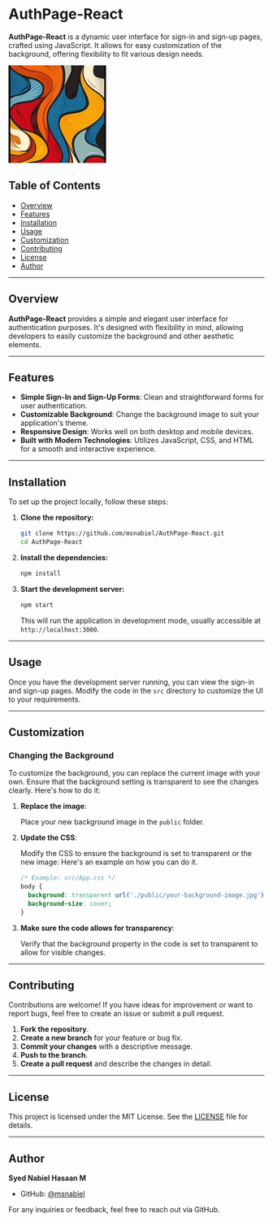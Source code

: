 # AuthPage-React

**AuthPage-React** is a dynamic user interface for sign-in and sign-up pages, crafted using JavaScript. It allows for easy customization of the background, offering flexibility to fit various design needs.

![AuthPage-React](./public/SocialIcon.jpg)

## Table of Contents

- [Overview](#overview)
- [Features](#features)
- [Installation](#installation)
- [Usage](#usage)
- [Customization](#customization)
- [Contributing](#contributing)
- [License](#license)
- [Author](#author)

---

## Overview

**AuthPage-React** provides a simple and elegant user interface for authentication purposes. It's designed with flexibility in mind, allowing developers to easily customize the background and other aesthetic elements.

---

## Features

- **Simple Sign-In and Sign-Up Forms**: Clean and straightforward forms for user authentication.
- **Customizable Background**: Change the background image to suit your application's theme.
- **Responsive Design**: Works well on both desktop and mobile devices.
- **Built with Modern Technologies**: Utilizes JavaScript, CSS, and HTML for a smooth and interactive experience.

---

## Installation

To set up the project locally, follow these steps:

1. **Clone the repository:**

   ```bash
   git clone https://github.com/msnabiel/AuthPage-React.git
   cd AuthPage-React
   ```

2. **Install the dependencies:**

   ```bash
   npm install
   ```

3. **Start the development server:**

   ```bash
   npm start
   ```

   This will run the application in development mode, usually accessible at `http://localhost:3000`.

---

## Usage

Once you have the development server running, you can view the sign-in and sign-up pages. Modify the code in the `src` directory to customize the UI to your requirements.


---

## Customization

### Changing the Background

To customize the background, you can replace the current image with your own. Ensure that the background setting is transparent to see the changes clearly. Here's how to do it:

1. **Replace the image**:

   Place your new background image in the `public` folder.

2. **Update the CSS**:

   Modify the CSS to ensure the background is set to transparent or the new image:
   Here's an example on how you can do it.

   ```css
   /* Example: src/App.css */
   body {
     background: transparent url('./public/your-background-image.jpg') no-repeat center center fixed;
     background-size: cover;
   }
   ```

4. **Make sure the code allows for transparency**:

   Verify that the background property in the code is set to transparent to allow for visible changes.

---

## Contributing

Contributions are welcome! If you have ideas for improvement or want to report bugs, feel free to create an issue or submit a pull request.

1. **Fork the repository**.
2. **Create a new branch** for your feature or bug fix.
3. **Commit your changes** with a descriptive message.
4. **Push to the branch**.
5. **Create a pull request** and describe the changes in detail.

---

## License

This project is licensed under the MIT License. See the [LICENSE](LICENSE) file for details.

---

## Author

**Syed Nabiel Hasaan M**

- GitHub: [@msnabiel](https://github.com/msnabiel)

For any inquiries or feedback, feel free to reach out via GitHub.
